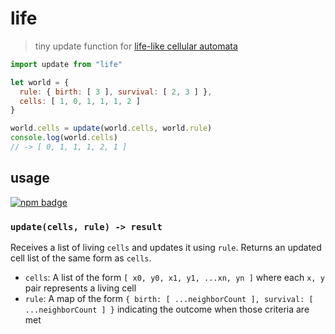 # life
> tiny update function for [life-like cellular automata]

```js
import update from "life"

let world = {
  rule: { birth: [ 3 ], survival: [ 2, 3 ] },
  cells: [ 1, 0, 1, 1, 1, 2 ]
}

world.cells = update(world.cells, world.rule)
console.log(world.cells)
// -> [ 0, 1, 1, 1, 2, 1 ]
```

## usage
[![npm badge]][npm package]

### `update(cells, rule) -> result`
Receives a list of living `cells` and updates it using `rule`. Returns an updated cell list of the same form as `cells`.

* `cells`: A list of the form `[ x0, y0, x1, y1, ...xn, yn ]` where each `x, y` pair represents a living cell
* `rule`: A map of the form `{ birth: [ ...neighborCount ], survival: [ ...neighborCount ] }` indicating the outcome when those criteria are met

[npm package]:                 https://www.npmjs.com/package/life
[npm badge]:                   https://nodei.co/npm/life.png?mini
[life-like cellular automata]: https://en.wikipedia.org/wiki/Life-like_cellular_automata
